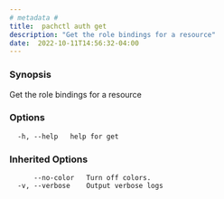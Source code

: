 ```yaml
---
# metadata # 
title:  pachctl auth get
description: "Get the role bindings for a resource"
date:  2022-10-11T14:56:32-04:00
---
```


### Synopsis

Get the role bindings for a resource

### Options

```
  -h, --help   help for get
```

### Inherited Options

```
      --no-color   Turn off colors.
  -v, --verbose    Output verbose logs
```


